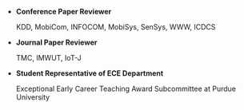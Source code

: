 - <strong>Conference Paper Reviewer</strong>

    KDD, MobiCom, INFOCOM, MobiSys, SenSys, WWW, ICDCS

- <strong>Journal Paper Reviewer</strong>

    TMC, IMWUT, IoT-J

- <strong>Student Representative of ECE Department</strong>

    Exceptional Early Career Teaching Award Subcommittee at Purdue University